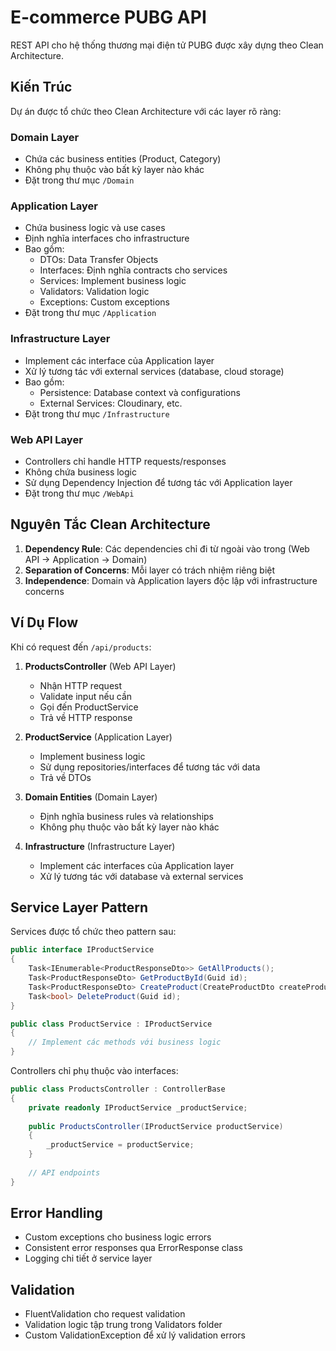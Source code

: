 # E-commerce PUBG API

REST API cho hệ thống thương mại điện tử PUBG được xây dựng theo Clean Architecture.

## Kiến Trúc

Dự án được tổ chức theo Clean Architecture với các layer rõ ràng:

### Domain Layer
- Chứa các business entities (Product, Category)
- Không phụ thuộc vào bất kỳ layer nào khác
- Đặt trong thư mục `/Domain`

### Application Layer
- Chứa business logic và use cases
- Định nghĩa interfaces cho infrastructure
- Bao gồm:
  - DTOs: Data Transfer Objects
  - Interfaces: Định nghĩa contracts cho services
  - Services: Implement business logic
  - Validators: Validation logic
  - Exceptions: Custom exceptions
- Đặt trong thư mục `/Application`

### Infrastructure Layer
- Implement các interface của Application layer
- Xử lý tương tác với external services (database, cloud storage)
- Bao gồm:
  - Persistence: Database context và configurations
  - External Services: Cloudinary, etc.
- Đặt trong thư mục `/Infrastructure`

### Web API Layer
- Controllers chỉ handle HTTP requests/responses
- Không chứa business logic
- Sử dụng Dependency Injection để tương tác với Application layer
- Đặt trong thư mục `/WebApi`

## Nguyên Tắc Clean Architecture

1. **Dependency Rule**: Các dependencies chỉ đi từ ngoài vào trong (Web API → Application → Domain)
2. **Separation of Concerns**: Mỗi layer có trách nhiệm riêng biệt
3. **Independence**: Domain và Application layers độc lập với infrastructure concerns

## Ví Dụ Flow

Khi có request đến `/api/products`:

1. **ProductsController** (Web API Layer)
   - Nhận HTTP request
   - Validate input nếu cần
   - Gọi đến ProductService
   - Trả về HTTP response

2. **ProductService** (Application Layer)
   - Implement business logic
   - Sử dụng repositories/interfaces để tương tác với data
   - Trả về DTOs

3. **Domain Entities** (Domain Layer)
   - Định nghĩa business rules và relationships
   - Không phụ thuộc vào bất kỳ layer nào khác

4. **Infrastructure** (Infrastructure Layer)
   - Implement các interfaces của Application layer
   - Xử lý tương tác với database và external services

## Service Layer Pattern

Services được tổ chức theo pattern sau:

```csharp
public interface IProductService
{
    Task<IEnumerable<ProductResponseDto>> GetAllProducts();
    Task<ProductResponseDto> GetProductById(Guid id);
    Task<ProductResponseDto> CreateProduct(CreateProductDto createProductDto);
    Task<bool> DeleteProduct(Guid id);
}

public class ProductService : IProductService
{
    // Implement các methods với business logic
}
```

Controllers chỉ phụ thuộc vào interfaces:

```csharp
public class ProductsController : ControllerBase
{
    private readonly IProductService _productService;
    
    public ProductsController(IProductService productService)
    {
        _productService = productService;
    }
    
    // API endpoints
}
```

## Error Handling

- Custom exceptions cho business logic errors
- Consistent error responses qua ErrorResponse class
- Logging chi tiết ở service layer

## Validation

- FluentValidation cho request validation
- Validation logic tập trung trong Validators folder
- Custom ValidationException để xử lý validation errors